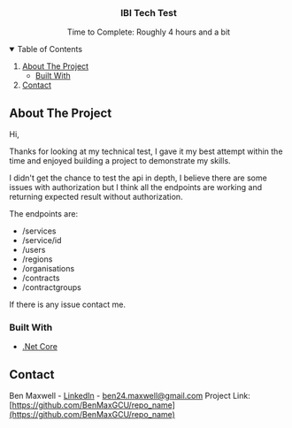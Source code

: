 
<!-- PROJECT LOGO -->
<br />
<p align="center">
  <h3 align="center">IBI Tech Test</h3>

  <p align="center">
    Time to Complete: Roughly 4 hours and a bit
    <br />
  </p>
</p>



<!-- TABLE OF CONTENTS -->
<details open="open">
  <summary>Table of Contents</summary>
  <ol>
    <li>
      <a href="#about-the-project">About The Project</a>
      <ul>
        <li><a href="#built-with">Built With</a></li>
      </ul>
    </li>
    <li><a href="#contact">Contact</a></li>
  </ol>
</details>



<!-- ABOUT THE PROJECT -->
## About The Project

Hi,

Thanks for looking at my technical test, I gave it my best attempt within the time and enjoyed building a project to demonstrate my skills.

I didn't get the chance to test the api in depth, I believe there are some issues with authorization but I think all the endpoints are working and returning expected result without authorization.

The endpoints are:

* /services
* /service/id
* /users
* /regions
* /organisations
* /contracts
* /contractgroups

If there is any issue contact me.

### Built With

* [.Net Core](https://dotnet.microsoft.com/)

<!-- CONTACT -->
## Contact

Ben Maxwell - [LinkedIn](https://www.linkedin.com/in/ben-maxwell-13498316b/) - ben24.maxwell@gmail.com
Project Link: [https://github.com/BenMaxGCU/repo_name](https://github.com/BenMaxGCU/repo_name)

